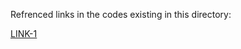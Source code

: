
Refrenced links in the codes existing in this directory:

[LINK-1](https://github.com/hamidrezafahimi/ai_basix/blob/master/samples/DRL/DQN/keras_ddqn_cnn_training.py)
